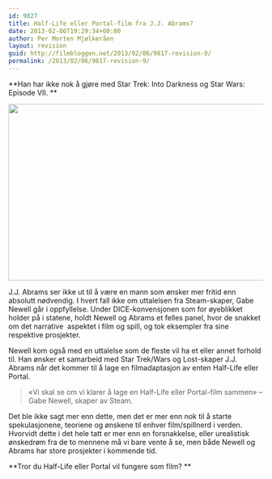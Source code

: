 ```yaml
---
id: 9827
title: Half-Life eller Portal-film fra J.J. Abrams?
date: 2013-02-06T19:29:34+00:00
author: Per Morten Mjølkeråen
layout: revision
guid: http://filmbloggen.net/2013/02/06/9817-revision-9/
permalink: /2013/02/06/9817-revision-9/
---
```

**Han har ikke nok å gjøre med Star Trek: Into Darkness og Star Wars: Episode VII. **

<a href="http://filmbloggen.net/2013/02/06/half-life-eller-portal-film-fra-j-j-abrams/jjgabe530/" rel="attachment wp-att-9818"><img class="alignnone size-full wp-image-9818" src="http://filmbloggen.net/wp-content/uploads//2013/02/jjgabe530.jpg" alt="" width="530" height="349" /></a>

J.J. Abrams ser ikke ut til å være en mann som ønsker mer fritid enn absolutt nødvendig. I hvert fall ikke om uttalelsen fra Steam-skaper, Gabe Newell går i oppfyllelse. Under DICE-konvensjonen som for øyeblikket holder på i statene, holdt Newell og Abrams et felles panel, hvor de snakket om det narrative  aspektet i film og spill, og tok eksempler fra sine respektive prosjekter.

Newell kom også med en uttalelse som de fleste vil ha et eller annet forhold til. Han ønsker et samarbeid med Star Trek/Wars og Lost-skaper J.J. Abrams når det kommer til å lage en filmadaptasjon av enten Half-Life eller Portal.

> &laquo;Vi skal se om vi klarer å lage en Half-Life eller Portal-film sammen&raquo; &#8211; Gabe Newell, skaper av Steam.

Det ble ikke sagt mer enn dette, men det er mer enn nok til å starte spekulasjonene, teoriene og ønskene til enhver film/spillnerd i verden. Hvorvidt dette i det hele tatt er mer enn en forsnakkelse, eller urealistisk ønskedrøm fra de to mennene må vi bare vente å se, men både Newell og Abrams har store prosjekter i kommende tid.

**Tror du Half-Life eller Portal vil fungere som film? **